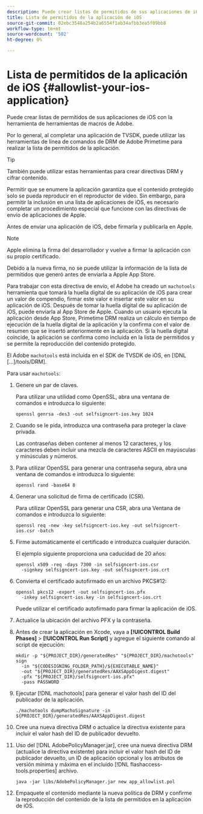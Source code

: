 ```yaml
---
description: Puede crear listas de permitidos de sus aplicaciones de iOS con la herramienta de herramientas de macros de Adobe.
title: Lista de permitidos de la aplicación de iOS
source-git-commit: 02ebc3548a254b2a6554f1ab34afbb3ea5f09bb8
workflow-type: tm+mt
source-wordcount: '502'
ht-degree: 0%

---
```


# Lista de permitidos de la aplicación de iOS {#allowlist-your-ios-application}

Puede crear listas de permitidos de sus aplicaciones de iOS con la herramienta de herramientas de macros de Adobe.

Por lo general, al completar una aplicación de TVSDK, puede utilizar las herramientas de línea de comandos de DRM de Adobe Primetime para realizar la lista de permitidos de la aplicación.

>[!TIP]
>
>También puede utilizar estas herramientas para crear directivas DRM y cifrar contenido.

Permitir que se enumere la aplicación garantiza que el contenido protegido solo se pueda reproducir en el reproductor de vídeo. Sin embargo, para permitir la inclusión en una lista de aplicaciones de iOS, es necesario completar un procedimiento especial que funcione con las directivas de envío de aplicaciones de Apple.

Antes de enviar una aplicación de iOS, debe firmarla y publicarla en Apple.

>[!NOTE]
>
>Apple elimina la firma del desarrollador y vuelve a firmar la aplicación con su propio certificado.

Debido a la nueva firma, no se puede utilizar la información de la lista de permitidos que generó antes de enviarla a Apple App Store.

Para trabajar con esta directiva de envío, el Adobe ha creado un `machotools` herramienta que tomará la huella digital de su aplicación de iOS para crear un valor de compendio, firmar este valor e insertar este valor en su aplicación de iOS. Después de tomar la huella digital de su aplicación de iOS, puede enviarla al App Store de Apple. Cuando un usuario ejecuta la aplicación desde App Store, Primetime DRM realiza un cálculo en tiempo de ejecución de la huella digital de la aplicación y la confirma con el valor de resumen que se insertó anteriormente en la aplicación. Si la huella digital coincide, la aplicación se confirma como incluida en la lista de permitidos y se permite la reproducción del contenido protegido.

El Adobe `machotools` está incluida en el SDK de TVSDK de iOS, en [!DNL [...]/tools/DRM].

Para usar `machotools`:

1. Genere un par de claves.

   Para utilizar una utilidad como OpenSSL, abra una ventana de comandos e introduzca lo siguiente:

   ```shell
   openssl genrsa -des3 -out selfsigncert-ios.key 1024
   ```

1. Cuando se le pida, introduzca una contraseña para proteger la clave privada.

   Las contraseñas deben contener al menos 12 caracteres, y los caracteres deben incluir una mezcla de caracteres ASCII en mayúsculas y minúsculas y números.
1. Para utilizar OpenSSL para generar una contraseña segura, abra una ventana de comandos e introduzca lo siguiente:

   ```shell
   openssl rand -base64 8
   ```

1. Generar una solicitud de firma de certificado (CSR).

   Para utilizar OpenSSL para generar una CSR, abra una Ventana de comandos e introduzca lo siguiente:

   ```shell
   openssl req -new -key selfsigncert-ios.key -out selfsigncert-ios.csr -batch
   ```

1. Firme automáticamente el certificado e introduzca cualquier duración.

   El ejemplo siguiente proporciona una caducidad de 20 años:

   ```shell
   openssl x509 -req -days 7300 -in selfsigncert-ios.csr  
     -signkey selfsigncert-ios.key -out selfsigncert-ios.crt
   ```

1. Convierta el certificado autofirmado en un archivo PKCS#12:

   ```shell
   openssl pkcs12 -export -out selfsigncert-ios.pfx  
     -inkey selfsigncert-ios.key -in selfsigncert-ios.crt
   ```

   Puede utilizar el certificado autofirmado para firmar la aplicación de iOS.

1. Actualice la ubicación del archivo PFX y la contraseña.
1. Antes de crear la aplicación en Xcode, vaya a  **[!UICONTROL Build Phases]** > **[!UICONTROL Run Script]** y agregue el siguiente comando al script de ejecución:

   ```shell
   mkdir -p "${PROJECT_DIR}/generatedRes" "${PROJECT_DIR}/machotools" sign  
     -in "${CODESIGNING_FOLDER_PATH}/${EXECUTABLE_NAME}"  
     -out "${PROJECT_DIR}/generatedRes/AAXSAppDigest.digest"  
     -pfx "${PROJECT_DIR}/selfsigncert-ios.pfx"  
     -pass PASSWORD
   ```

1. Ejecutar [!DNL machotools] para generar el valor hash del ID del publicador de la aplicación.

   ```shell
   ./machotools dumpMachoSignature -in ${PROJECT_DIR}/generatedRes/AAXSAppDigest.digest
   ```

1. Cree una nueva directiva DRM o actualice la directiva existente para incluir el valor hash del ID de publicador devuelto.
1. Uso del [!DNL AdobePolicyManager.jar], cree una nueva directiva DRM (actualice la directiva existente) para incluir el valor hash del ID de publicador devuelto, un ID de aplicación opcional y los atributos de versión mínima y máxima en el incluido [!DNL flashaccess-tools.properties] archivo.

   ```shell
   java -jar libs/AdobePolicyManager.jar new app_allowlist.pol
   ```

1. Empaquete el contenido mediante la nueva política de DRM y confirme la reproducción del contenido de la lista de permitidos en la aplicación de iOS.
